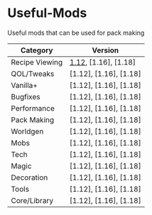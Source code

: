 # Useful-Mods
Useful mods that can be used for pack making

| Category  | Version |
| ------------- | ------------- |
| Recipe Viewing | [1.12](https://github.com/PufferTeam/Useful-Mods/blob/main/Files/Recipe_Viewing/112.md), [1.16], [1.18] |
| QOL/Tweaks | [1.12], [1.16], [1.18] |
| Vanilla+ | [1.12], [1.16], [1.18] |
| Bugfixes | [1.12], [1.16], [1.18] |
| Performance | [1.12], [1.16], [1.18] |
| Pack Making | [1.12], [1.16], [1.18] |
| Worldgen | [1.12], [1.16], [1.18] |
| Mobs | [1.12], [1.16], [1.18] |
| Tech | [1.12], [1.16], [1.18] |
| Magic | [1.12], [1.16], [1.18] |
| Decoration | [1.12], [1.16], [1.18] |
| Tools | [1.12], [1.16], [1.18] |
| Core/Library | [1.12], [1.16], [1.18] |
